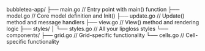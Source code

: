 bubbletea-app/
├── main.go // Entry point with main() function
├── model.go // Core model definition and Init()
├── update.go // Update() method and message handlers
├── view.go // View() method and rendering logic
├── styles/
│ └── styles.go // All your lipgloss styles
└── components/
├── grid.go // Grid-specific functionality
└── cells.go // Cell-specific functionality
